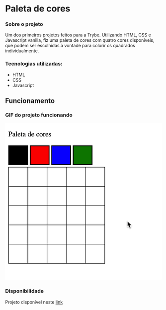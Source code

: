 <h1>Paleta de cores</h1>

<div>
  <h3>Sobre o projeto</h3>
  <p>Um dos primeiros projetos feitos para a Trybe. Utilizando HTML, CSS e Javascript vanilla, fiz uma paleta de cores com quatro cores disponíveis, que podem ser escolhidas à vontade para colorir os quadrados individualmente.</p>
  <h3>Tecnologias utilizadas:</h3>
  <ul>
    <li>HTML</li>
    <li>CSS</li>
    <li>Javascript</li>
</div>
<div>
  <h2>Funcionamento</h2>
  <h3>GIF do projeto funcionando</h3>
  <img src="./pixels.gif" />
</div>
<div>
  <h3>Disponibilidade</h3>
  <a>Projeto disponível neste <a href="https://color-palette-leonardo.vercel.app/" target="_blank">link</a>
</div>

